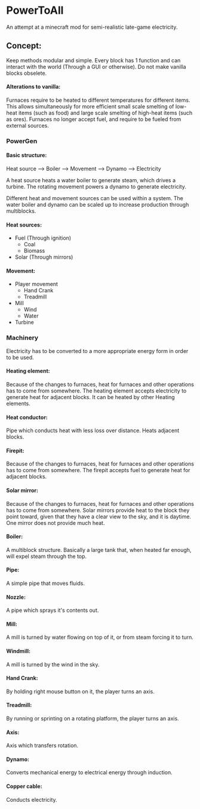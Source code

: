 # PowerToAll
An attempt at a minecraft mod for semi-realistic late-game electricity.


## Concept:

Keep methods modular and simple. Every block has 1 function and can interact with the world (Through a GUI or otherwise). Do not make vanilla blocks obselete.

#### Alterations to vanilla:
Furnaces require to be heated to different temperatures for different items. This allows simultaneously for more efficient small scale smelting of low-heat items (such as food) and large scale smelting of high-heat items (such as ores). Furnaces no longer accept fuel, and require to be fueled from external sources.

### PowerGen
#### Basic structure:
Heat source --> Boiler --> Movement --> Dynamo --> Electricity

A heat source heats a water boiler to generate steam, which drives a turbine. The rotating movement powers a dynamo to generate electricity.

Different heat and movement sources can be used within a system. The water boiler and dynamo can be scaled up to increase production through multiblocks.

#### Heat sources:
- Fuel (Through ignition)
    - Coal
    - Biomass
- Solar (Through mirrors)

#### Movement:
- Player movement
    - Hand Crank
    - Treadmill
- Mill
    - Wind
    - Water
- Turbine

### Machinery
Electricity has to be converted to a more appropriate energy form in order to be used.

#### Heating element:
Because of the changes to furnaces, heat for furnaces and other operations has to come from somewhere. The heating element accepts electricity to generate heat for adjacent blocks. It can be heated by other Heating elements.

#### Heat conductor:
Pipe which conducts heat with less loss over distance. Heats adjacent blocks.

#### Firepit:
Because of the changes to furnaces, heat for furnaces and other operations has to come from somewhere. The firepit accepts fuel to generate heat for adjacent blocks. 

#### Solar mirror:
Because of the changes to furnaces, heat for furnaces and other operations has to come from somewhere. Solar mirrors provide heat to the block they point toward, given that they have a clear view to the sky, and it is daytime. One mirror does not provide much heat.

#### Boiler:
A multiblock structure. Basically a large tank that, when heated far enough, will expel steam through the top.

#### Pipe:
A simple pipe that moves fluids.

#### Nozzle:
A pipe which sprays it's contents out.

#### Mill:
A mill is turned by water flowing on top of it, or from steam forcing it to turn.

#### Windmill:
A mill is turned by the wind in the sky.

#### Hand Crank:
By holding right mouse button on it, the player turns an axis.

#### Treadmill:
By running or sprinting on a rotating platform, the player turns an axis.

#### Axis:
Axis which transfers rotation.

#### Dynamo:
Converts mechanical energy to electrical energy through induction.

#### Copper cable:
Conducts electricity.
